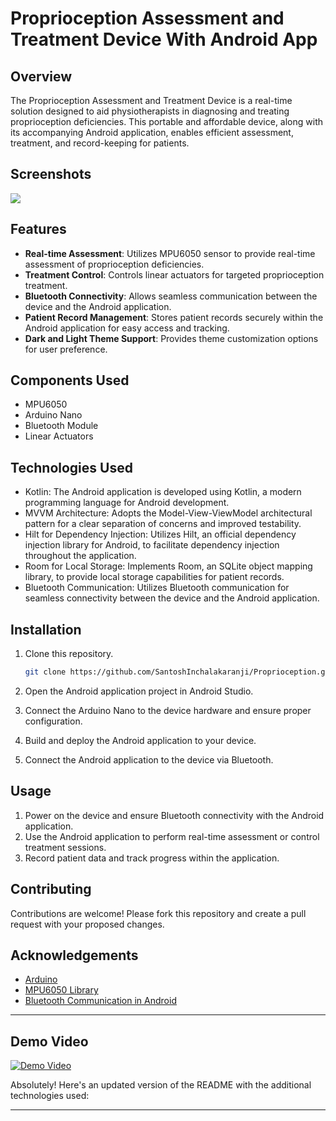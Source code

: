 
# Proprioception Assessment and Treatment Device With Android App

<!---
![Device Image](device_image.jpg)
-->
## Overview

The Proprioception Assessment and Treatment Device is a real-time solution designed to aid physiotherapists in diagnosing and treating proprioception deficiencies. This portable and affordable device, along with its accompanying Android application, enables efficient assessment, treatment, and record-keeping for patients.

## Screenshots

<img src="https://github.com/SantoshInchalakaranji/Proprioception/blob/master/screenshots/proprioception.png" />

## Features

- **Real-time Assessment**: Utilizes MPU6050 sensor to provide real-time assessment of proprioception deficiencies.
- **Treatment Control**: Controls linear actuators for targeted proprioception treatment.
- **Bluetooth Connectivity**: Allows seamless communication between the device and the Android application.
- **Patient Record Management**: Stores patient records securely within the Android application for easy access and tracking.
- **Dark and Light Theme Support**: Provides theme customization options for user preference.

## Components Used

- MPU6050
- Arduino Nano
- Bluetooth Module
- Linear Actuators

## Technologies Used

- Kotlin: The Android application is developed using Kotlin, a modern programming language for Android development.
- MVVM Architecture: Adopts the Model-View-ViewModel architectural pattern for a clear separation of concerns and improved testability.
- Hilt for Dependency Injection: Utilizes Hilt, an official dependency injection library for Android, to facilitate dependency injection throughout the application.
- Room for Local Storage: Implements Room, an SQLite object mapping library, to provide local storage capabilities for patient records.
- Bluetooth Communication: Utilizes Bluetooth communication for seamless connectivity between the device and the Android application.

## Installation

1. Clone this repository.
   ```bash
   git clone https://github.com/SantoshInchalakaranji/Proprioception.git
   ```

2. Open the Android application project in Android Studio.

3. Connect the Arduino Nano to the device hardware and ensure proper configuration.

4. Build and deploy the Android application to your device.

5. Connect the Android application to the device via Bluetooth.

## Usage

1. Power on the device and ensure Bluetooth connectivity with the Android application.
2. Use the Android application to perform real-time assessment or control treatment sessions.
3. Record patient data and track progress within the application.

## Contributing

Contributions are welcome! Please fork this repository and create a pull request with your proposed changes.


## Acknowledgements

- [Arduino](https://www.arduino.cc/)
- [MPU6050 Library](https://github.com/jrowberg/i2cdevlib/tree/master/Arduino/MPU6050)
- [Bluetooth Communication in Android](https://developer.android.com/guide/topics/connectivity/bluetooth)

---

## Demo Video

[![Demo Video](https://png.pngtree.com/png-vector/20190724/ourmid/pngtree-vector-play-icon-png-image_1572584.jpg)](https://drive.google.com/file/d/1TMpkJ9pATuEPy4eoLDZZhBF1qCw0s0bw/view?usp=sharing)



Absolutely! Here's an updated version of the README with the additional technologies used:

---

